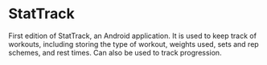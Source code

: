 # StatTrack
First edition of StatTrack, an Android application. It is used to keep track of workouts, including storing the type of workout,
weights used, sets and rep schemes, and rest times. Can also be used to track progression.
